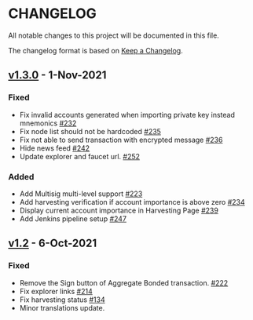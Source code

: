 # CHANGELOG
All notable changes to this project will be documented in this file.

The changelog format is based on [Keep a Changelog](https://keepachangelog.com/en/1.0.0/).

## [v1.3.0][v1.3.0] - 1-Nov-2021

### Fixed
- Fix invalid accounts generated when importing private key instead mnemonics [#232](https://github.com/symbol/mobile-wallet/issues/232)
- Fix node list should not be hardcoded [#235](https://github.com/symbol/mobile-wallet/issues/235)
- Fix not able to send transaction with encrypted message [#236](https://github.com/symbol/mobile-wallet/issues/236)
- Hide news feed [#242](https://github.com/symbol/mobile-wallet/issues/242)
- Update explorer and faucet url. [#252](https://github.com/symbol/mobile-wallet/pull/252)

### Added
- Add Multisig multi-level support [#223](https://github.com/symbol/mobile-wallet/issues/223)
- Add harvesting verification if account importance is above zero [#234](https://github.com/symbol/mobile-wallet/issues/234)
- Display current account importance in Harvesting Page [#239](https://github.com/symbol/mobile-wallet/issues/239)
- Add Jenkins pipeline setup [#247](https://github.com/symbol/mobile-wallet/pull/247)

## [v1.2][v1.2] - 6-Oct-2021

### Fixed
- Remove the Sign button of Aggregate Bonded transaction. [#222](https://github.com/symbol/mobile-wallet/issues/222)
- Fix explorer links [#214](https://github.com/symbol/mobile-wallet/issues/214)
- Fix harvesting status [#134](https://github.com/symbol/mobile-wallet/issues/134)
- Minor translations update.

[v1.2]: https://github.com/symbol/mobile-wallet/releases/tag/1.2
[v1.3.0]: https://github.com/symbol/mobile-wallet/releases/tag/1.3.0
